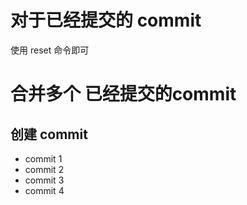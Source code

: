 # 对于已经提交的 commit
使用 reset 命令即可
# 合并多个 已经提交的commit
## 创建 commit
- commit 1
- commit 2
- commit 3
- commit 4
